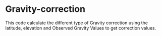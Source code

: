 # Gravity-correction 
This code calculate the different type of Gravity correction using the latitude, elevation and Observed Gravity Values to get correction values.
